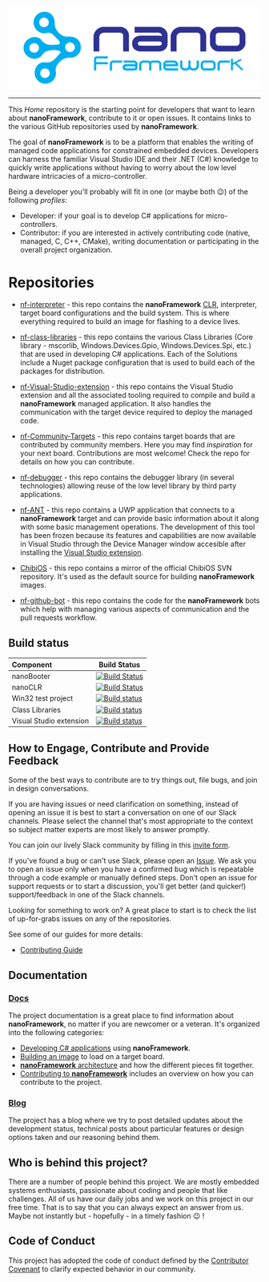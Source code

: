 ![nanoFramework logo](resources/logo/nanoFramework-repo-logo.png)

-----

This _Home_ repository is the starting point for developers that want to learn about **nanoFramework**, contribute to it or open issues.
It contains links to the various GitHub repositories used by **nanoFramework**.

The goal of **nanoFramework** is to be a platform that enables the writing of managed code applications for constrained embedded devices. 
Developers can harness the familiar Visual Studio IDE and their .NET (C#) knowledge to quickly write applications without having to worry about the low level hardware intricacies of a micro-controller.

Being a developer you'll probably will fit in one (or maybe both :wink:) of the following _profiles_:
- Developer: if your goal is to develop C# applications for micro-controllers.
- Contributor: if you are interested in actively contributing code (native, managed, C, C++, CMake), writing documentation or participating in the overall project organization.


# Repositories

- [nf-interpreter](https://github.com/nanoframework/nf-interpreter) - this repo contains the **nanoFramework** [CLR](https://en.wikipedia.org/wiki/Common_Language_Runtime), interpreter, target board configurations and the build system. This is where everything required to build an image for flashing to a device lives.

- [nf-class-libraries](https://github.com/nanoframework/nf-class-libraries) - this repo contains the various Class Libraries (Core library - mscorlib, Windows.Devices.Gpio, Windows.Devices.Spi, etc.) that are used in developing C# applications. Each of the Solutions include a Nuget package configuration that is used to build each of the packages for distribution.

- [nf-Visual-Studio-extension](https://github.com/nanoframework/nf-Visual-Studio-extension) - this repo contains the Visual Studio extension and all the associated tooling required to compile and build a **nanoFramework** managed application. It also handles the communication with the target device required to deploy the managed code.

- [nf-Community-Targets](https://github.com/nanoframework/nf-Community-Targets) - this repo contains target boards that are contributed by community members. Here you may find _inspiration_ for your next board. Contributions are most welcome! Check the repo for details on how you can contribute.

- [nf-debugger](https://github.com/nanoframework/nf-debugger) - this repo contains the debugger library (in several technologies) allowing reuse of the low level library by third party applications.

- [nf-ANT](https://github.com/nanoframework/nf-ANT) - this repo contains a UWP application that connects to a **nanoFramework** target and can provide basic information about it along with some basic management operations. The development of this tool has been frozen because its features and capabilities are now available in Visual Studio through the Device Manager window accesible after installing the [Visual Studio extension](https://marketplace.visualstudio.com/items?itemName=vs-publisher-1470366.nanoFrameworkVS2017Extension).

- [ChibiOS](https://github.com/nanoframework/ChibiOS) - this repo contains a mirror of the official ChibiOS SVN repository. It's used as the default source for building **nanoFramework** images.

- [nf-github-bot](https://github.com/nanoframework/nf-github-bot) - this repo contains the code for the **nanoFramework** bots which help with managing various aspects of communication and the pull requests workflow.


## Build status

| Component | Build Status |
|:-|---|
| nanoBooter | [![Build Status](https://travis-ci.org/nanoframework/nf-interpreter.svg?branch=master)](https://travis-ci.org/nanoframework/nf-interpreter) |
| nanoCLR | [![Build Status](https://travis-ci.org/nanoframework/nf-interpreter.svg?branch=master)](https://travis-ci.org/nanoframework/nf-interpreter) |
| Win32 test project | [![Build status](https://ci.appveyor.com/api/projects/status/94fldjinqji4w977?svg=true)](https://ci.appveyor.com/project/nfbot/nf-interpreter) |
| Class Libraries | [![Build status](https://ci.appveyor.com/api/projects/status/terbqvfdlw8po3cm?svg=true)](https://ci.appveyor.com/project/nfbot/nf-class-libraries) |
| Visual Studio extension | [![Build status](https://ci.appveyor.com/api/projects/status/9mtqen1wi0tv8x54?svg=true)](https://ci.appveyor.com/project/nfbot/nf-visual-studio-extension) |


## How to Engage, Contribute and Provide Feedback

Some of the best ways to contribute are to try things out, file bugs, and join in design conversations.


If you are having issues or need clarification on something, instead of opening an issue it is best to start a conversation on one of our Slack channels.
Please select the channel that's most appropriate to the context so subject matter experts are most likely to answer promptly.

You can join our lively Slack community by filling in this [invite form](https://nanoframework.wordpress.com/slack-invite-form/).


If you've found a bug or can't use Slack, please open an [Issue](https://github.com/nanoframework/Home/issues).
We ask you to open an issue only when you have a confirmed bug which is repeatable through a code example or manually defined steps. Don't open an issue for support requests or to start a discussion, you'll get better (and quicker!) support/feedback in one of the Slack channels.

Looking for something to work on? A great place to start is to check the list of up-for-grabs issues on any of the repositories.

See some of our guides for more details:

* [Contributing Guide](CONTRIBUTING.md)


## Documentation

### [Docs](docs/)

The project documentation is a great place to find information about **nanoFramework**, no matter if you are newcomer or a veteran. It's organized into the following categories:
- [Developing C# applications](docs/developing-apps) using **nanoFramework**.
- [Building an image](docs/building) to load on a target board.
- [**nanoFramework** architecture](docs/architecture/) and how the different pieces fit together.
- [Contributing to **nanoFramework**](docs/contributing/) includes an overview on how you can contribute to the project. 


### [Blog](https://nanoframework.wordpress.com)

The project has a blog where we try to post detailed updates about the development status, technical posts about particular features or design options taken and our reasoning behind them.


## Who is behind this project?

There are a number of people behind this project. We are mostly embedded systems enthusiasts, passionate about coding and people that like challenges. 
All of us have our daily jobs and we work on this project in our free time.
That is to say that you can always expect an answer from us. Maybe not instantly but - hopefully - in a timely fashion :wink: !


## Code of Conduct
This project has adopted the code of conduct defined by the [Contributor Covenant](http://contributor-covenant.org/)
to clarify expected behavior in our community.
